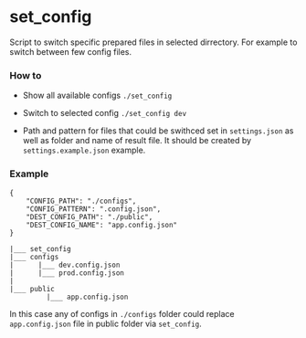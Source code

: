 # set_config

Script to switch specific prepared files in selected dirrectory.
For example to switch between few config files.

### How to

- Show all available configs
`./set_config`

- Switch to selected config
`./set_config dev`

- Path and pattern for files that could be swithced set in `settings.json` as well as folder and name of result file. It should be created by `settings.example.json` example.

### Example

```
{
    "CONFIG_PATH": "./configs",
    "CONFIG_PATTERN": ".config.json",
    "DEST_CONFIG_PATH": "./public",
    "DEST_CONFIG_NAME": "app.config.json"
}
```
```
|___ set_config
|___ configs
|      |___ dev.config.json
|      |___ prod.config.json
|
|___ public
         |___ app.config.json
```
In this case any of configs in `./configs` folder could replace `app.config.json` file in public folder via `set_config`.

